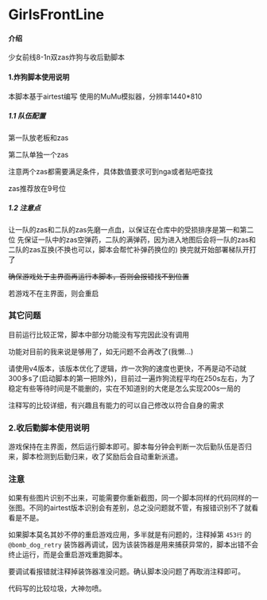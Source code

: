 # GirlsFrontLine

#### 介绍
少女前线8-1n双zas炸狗与收后勤脚本

#### 1.炸狗脚本使用说明
本脚本基于airtest编写
使用的MuMu模拟器，分辨率1440*810

##### 1.1 队伍配置

第一队放老板和zas

第二队单独一个zas

注意两个zas都需要满足条件，具体数值要求可到nga或者贴吧查找

zas推荐放在9号位

##### 1.2 注意点

让一队的zas和二队的zas先磨一点血，以保证在仓库中的受损排序是第一和第二位
先保证一队中的zas空弹药，二队的满弹药，因为进入地图后会将一队的zas和二队的zas互换(不换也可以，脚本会帮忙补弹药换位的)
换完就开始部署梯队开打了

~~确保游戏处于主界面再运行本脚本，否则会报错找不到位置~~

若游戏不在主界面，则会重启

### 其它问题
目前运行比较正常，脚本中部分功能没有写完因此没有调用

功能对目前的我来说是够用了，如无问题不会再改了(我懒...)

请使用v4版本，该版本优化了逻辑，炸一次狗的速度也更快，不再是动不动就300多s了(启动脚本的第一把除外)，目前过一遍炸狗流程平均在250s左右，为了稳定有些等待时间是不能删的，实在不知道别的大佬是怎么实现200s一局的

注释写的比较详细，有兴趣且有能力的可以自己修改以符合自身的需求



### 2.收后勤脚本使用说明

游戏保持在主界面，然后运行脚本即可。脚本每分钟会判断一次后勤队伍是否归来，脚本检测到后勤归来，收了奖励后会自动重新派遣。



### 注意

如果有些图片识别不出来，可能需要你重新截图，同一个脚本同样的代码同样的一张图。不同的airtest版本识别会有差别，总之没问题就不管，有报错识别不了就看看是不是。

如果脚本莫名其妙不停的重启游戏应用，多半就是有问题的，注释掉第 `453行` 的 `@bomb_dog_retry` 装饰器再调试，因为该装饰器是用来捕获异常的，脚本出错不会终止运行，而是会重启游戏重跑脚本。

要调试看报错就注释掉装饰器准没问题。确认脚本没问题了再取消注释即可。



代码写的比较垃圾，大神勿喷。